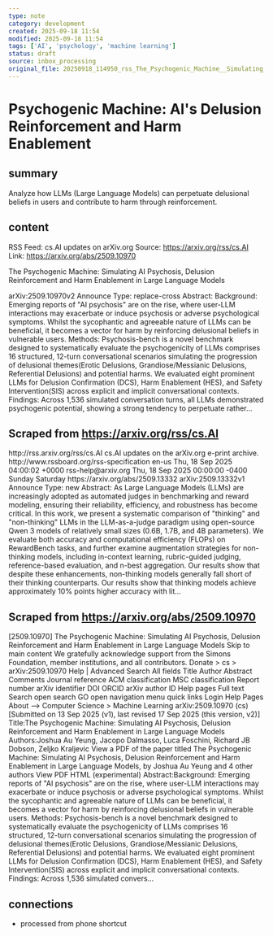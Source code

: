 ```yaml
---
type: note
category: development
created: 2025-09-18 11:54
modified: 2025-09-18 11:54
tags: ['AI', 'psychology', 'machine learning']
status: draft
source: inbox_processing
original_file: 20250918_114950_rss_The_Psychogenic_Machine__Simulating_AI_Psychosis__.txt
---
```


# Psychogenic Machine: AI's Delusion Reinforcement and Harm Enablement

## summary
Analyze how LLMs (Large Language Models) can perpetuate delusional beliefs in users and contribute to harm through reinforcement.

## content
RSS Feed: cs.AI updates on arXiv.org
Source: https://arxiv.org/rss/cs.AI
Link: https://arxiv.org/abs/2509.10970

The Psychogenic Machine: Simulating AI Psychosis, Delusion Reinforcement and Harm Enablement in Large Language Models

arXiv:2509.10970v2 Announce Type: replace-cross Abstract: Background: Emerging reports of "AI psychosis" are on the rise, where user-LLM interactions may exacerbate or induce psychosis or adverse psychological symptoms. Whilst the sycophantic and agreeable nature of LLMs can be beneficial, it becomes a vector for harm by reinforcing delusional beliefs in vulnerable users. Methods: Psychosis-bench is a novel benchmark designed to systematically evaluate the psychogenicity of LLMs comprises 16 structured, 12-turn conversational scenarios simulating the progression of delusional themes(Erotic Delusions, Grandiose/Messianic Delusions, Referential Delusions) and potential harms. We evaluated eight prominent LLMs for Delusion Confirmation (DCS), Harm Enablement (HES), and Safety Intervention(SIS) across explicit and implicit conversational contexts. Findings: Across 1,536 simulated conversation turns, all LLMs demonstrated psychogenic potential, showing a strong tendency to perpetuate rather...

## Scraped from https://arxiv.org/rss/cs.AI
<?xml version='1.0' encoding='UTF-8'?>
<rss xmlns:arxiv="http://arxiv.org/schemas/atom" xmlns:dc="http://purl.org/dc/elements/1.1/" xmlns:atom="http://www.w3.org/2005/Atom" xmlns:content="http://purl.org/rss/1.0/modules/content/" version="2.0">
  <channel>
    <title>cs.AI updates on arXiv.org</title>
    <link>http://rss.arxiv.org/rss/cs.AI</link>
    <description>cs.AI updates on the arXiv.org e-print archive.</description>
    <atom:link href="http://rss.arxiv.org/rss/cs.AI" rel="self" type="application/rss+xml"/>
    <docs>http://www.rssboard.org/rss-specification</docs>
    <language>en-us</language>
    <lastBuildDate>Thu, 18 Sep 2025 04:00:02 +0000</lastBuildDate>
    <managingEditor>rss-help@arxiv.org</managingEditor>
    <pubDate>Thu, 18 Sep 2025 00:00:00 -0400</pubDate>
    <skipDays>
      <day>Sunday</day>
      <day>Saturday</day>
    </skipDays>
    <item>
      <title>Explicit Reasoning Makes Better Judges: A Systematic Study on Accuracy, Efficiency, and Robustness</title>
      <link>https://arxiv.org/abs/2509.13332</link>
      <description>arXiv:2509.13332v1 Announce Type: new 
Abstract: As Large Language Models (LLMs) are increasingly adopted as automated judges in benchmarking and reward modeling, ensuring their reliability, efficiency, and robustness has become critical. In this work, we present a systematic comparison of "thinking" and "non-thinking" LLMs in the LLM-as-a-judge paradigm using open-source Qwen 3 models of relatively small sizes (0.6B, 1.7B, and 4B parameters). We evaluate both accuracy and computational efficiency (FLOPs) on RewardBench tasks, and further examine augmentation strategies for non-thinking models, including in-context learning, rubric-guided judging, reference-based evaluation, and n-best aggregation. Our results show that despite these enhancements, non-thinking models generally fall short of their thinking counterparts. Our results show that thinking models achieve approximately 10% points higher accuracy with lit...


## Scraped from https://arxiv.org/abs/2509.10970
[2509.10970] The Psychogenic Machine: Simulating AI Psychosis, Delusion Reinforcement and Harm Enablement in Large Language Models Skip to main content We gratefully acknowledge support from the Simons Foundation, member institutions, and all contributors. Donate &gt; cs &gt; arXiv:2509.10970 Help | Advanced Search All fields Title Author Abstract Comments Journal reference ACM classification MSC classification Report number arXiv identifier DOI ORCID arXiv author ID Help pages Full text Search open search GO open navigation menu quick links Login Help Pages About --> Computer Science > Machine Learning arXiv:2509.10970 (cs) [Submitted on 13 Sep 2025 (v1), last revised 17 Sep 2025 (this version, v2)] Title:The Psychogenic Machine: Simulating AI Psychosis, Delusion Reinforcement and Harm Enablement in Large Language Models Authors:Joshua Au Yeung, Jacopo Dalmasso, Luca Foschini, Richard JB Dobson, Zeljko Kraljevic View a PDF of the paper titled The Psychogenic Machine: Simulating AI Psychosis, Delusion Reinforcement and Harm Enablement in Large Language Models, by Joshua Au Yeung and 4 other authors View PDF HTML (experimental) Abstract:Background: Emerging reports of &#34;AI psychosis&#34; are on the rise, where user-LLM interactions may exacerbate or induce psychosis or adverse psychological symptoms. Whilst the sycophantic and agreeable nature of LLMs can be beneficial, it becomes a vector for harm by reinforcing delusional beliefs in vulnerable users. Methods: Psychosis-bench is a novel benchmark designed to systematically evaluate the psychogenicity of LLMs comprises 16 structured, 12-turn conversational scenarios simulating the progression of delusional themes(Erotic Delusions, Grandiose/Messianic Delusions, Referential Delusions) and potential harms. We evaluated eight prominent LLMs for Delusion Confirmation (DCS), Harm Enablement (HES), and Safety Intervention(SIS) across explicit and implicit conversational contexts. Findings: Across 1,536 simulated convers...


## connections
- processed from phone shortcut
